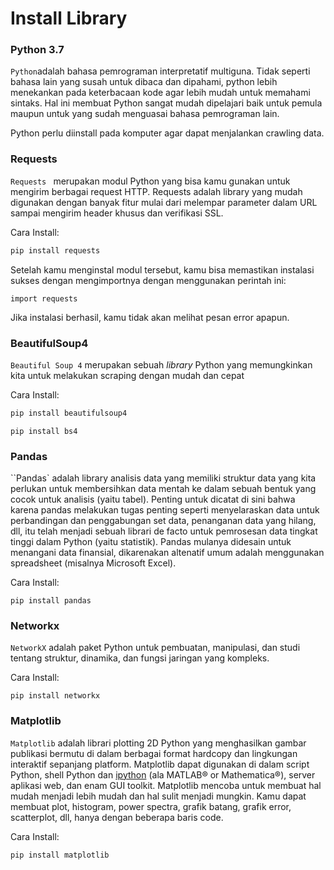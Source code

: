 # Install Library

### **Python 3.7**

`Python`adalah bahasa pemrograman interpretatif multiguna. Tidak seperti bahasa lain yang susah untuk dibaca dan dipahami, python lebih menekankan pada keterbacaan kode agar lebih mudah untuk memahami sintaks. Hal ini membuat Python sangat mudah dipelajari baik untuk pemula maupun untuk yang sudah menguasai bahasa pemrograman lain.

Python perlu diinstall pada komputer agar dapat menjalankan crawling data.

### **Requests**

`Requests ` merupakan modul Python yang bisa kamu gunakan untuk mengirim berbagai request HTTP. Requests adalah library yang mudah digunakan dengan banyak fitur mulai dari melempar parameter dalam URL sampai mengirim header khusus dan verifikasi SSL.

Cara Install:

```python
pip install requests
```

Setelah kamu menginstal modul tersebut, kamu bisa memastikan instalasi sukses dengan mengimportnya dengan menggunakan perintah ini:

```
import requests
```

Jika instalasi berhasil, kamu tidak akan melihat pesan error apapun.



### **BeautifulSoup4**

`Beautiful Soup 4` merupakan sebuah *library* Python yang memungkinkan kita untuk melakukan scraping dengan mudah dan cepat

Cara Install:

```python
pip install beautifulsoup4
```

```
pip install bs4
```



### **Pandas**

``Pandas` adalah library analisis data yang memiliki struktur data yang kita perlukan untuk membersihkan data mentah ke dalam sebuah bentuk yang cocok untuk analisis (yaitu tabel). Penting untuk dicatat di sini bahwa karena pandas melakukan tugas penting seperti menyelaraskan data untuk perbandingan dan penggabungan set data, penanganan data yang hilang, dll, itu telah menjadi sebuah librari de facto untuk pemrosesan data tingkat tinggi dalam Python (yaitu statistik). Pandas mulanya didesain untuk menangani data finansial, dikarenakan altenatif umum adalah menggunakan spreadsheet (misalnya Microsoft Excel).

Cara Install:

```
pip install pandas
```



### Networkx

`NetworkX` adalah paket Python untuk pembuatan, manipulasi, dan studi tentang struktur, dinamika, dan fungsi jaringan yang kompleks.

Cara Install:

```
pip install networkx
```



### Matplotlib

`Matplotlib`  adalah librari plotting 2D Python yang menghasilkan gambar publikasi bermutu di dalam berbagai format hardcopy dan lingkungan interaktif sepanjang platform. Matplotlib dapat digunakan di dalam script Python, shell Python dan [ipython](http://ipython.org/) (ala MATLAB® or Mathematica®), server aplikasi web, dan enam GUI toolkit. Matplotlib mencoba untuk membuat hal mudah menjadi lebih mudah dan hal sulit menjadi mungkin. Kamu dapat membuat plot, histogram, power spectra, grafik batang, grafik error, scatterplot, dll, hanya dengan beberapa baris code.

Cara Install:

```
pip install matplotlib
```

